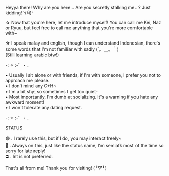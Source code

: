 Heyya there! Why are you here... Are you secretly stalking me...? Just kidding! ᐠ(ᐛ)ᐟ

☆⁠ Now that you're here, let me introduce myself! You can call me Kei, Naz or Ryuu, but feel free to call me anything that you're more comfortable with~

☆⁠ I speak malay and english, though I can understand Indonesian, there's some words that I'm not familiar with sadly (´。＿。｀)                                                                                        
(Still learning arabic btw!) 

-: ✧ :-゜・．

• Usually I sit alone or with friends, if I'm with someone, I prefer you not to approach me please.                                                                                                                    
• I don't mind any C+H~                                                                                                                                                                                                
• I'm a bit shy, so sometimes I get too quiet-                                                                                                                                                                         
• Most importantly, I'm dumb at socializing. It's a warning if you hate any awkward moment!                                                                                                                            
• I won't tolerate any dating request.                                                                                                                                                                                 

-: ✧ :-゜・．

STATUS

🟢 . I rarely use this, but if I do, you may interact freely~                                                                                                                                                          
🌙 . Always on this, just like the status name, I'm semiafk most of the time so sorry for late reply!                                                                                                                  
⛔ . Int is not preferred.                                                                                                                                                                                             

That's all from me! Thank you for visiting! (⁠⁠╹⁠▽⁠╹⁠⁠)
